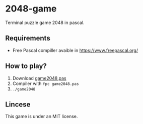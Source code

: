 
# 2048-game
Terminal puzzle game 2048 in pascal. 
## Requirements
  
 - Free Pascal compiller avaible in https://www.freepascal.org/

## How to play? 
 1.  Download [game2048.pas](https://github.com/mateus-mos/2084-game/blob/main/game2048.pas)
 2. Compiler with `fpc game2048.pas`
 3.   `./game2048` 
 
## Lincese 
This game is under an MIT license. 
